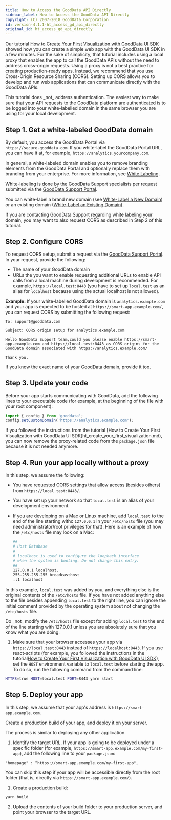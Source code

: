 ```yaml
---
title: How to Access the GoodData API Directly
sidebar_label: How to Access the GoodData API Directly
copyright: (C) 2007-2018 GoodData Corporation
id: version-4.1.1-ht_access_gd_api_directly
original_id: ht_access_gd_api_directly
---
```


Our tutorial [How to Create Your First Visualization with GoodData UI SDK](02_start__no_boilerplate.md) showed how you can create a simple web app with the GoodData UI SDK in a few minutes. For the sake of simplicity, that tutorial includes using a local proxy that enables the app to call the GoodData APIs without the need to address cross-origin requests. Using a proxy is not a best practice for creating production-ready apps. Instead, we recommend that you use Cross-Origin Resource Sharing \(CORS\). Setting up CORS allows you to develop and run web applications that can communicate directly with the GoodData APIs.

This tutorial does \_not\_ address authentication. The easiest way to make sure that your API requests to the GoodData platform are authenticated is to be logged into your white-labelled domain in the same browser you are using for your local development.

## Step 1. Get a white-labeled GoodData domain

By default, you access the GoodData Portal via `https://secure.gooddata.com`. If you white-label the GoodData Portal URL, you can have it at, for example, `https://analytics.yourcompany.com`.

In general, a white-labeled domain enables you to remove branding elements from the GoodData Portal and optionally replace them with branding from your enterprise. For more information, see [White Labeling](https://help.gooddata.com/display/doc/White+Labeling).

White-labeling is done by the GoodData Support specialists per request submitted via the [GoodData Support Portal](https://support.gooddata.com/hc/en-us).

You can white-label a brand new domain \(see [White-Label a New Domain](https://help.gooddata.com/display/doc/White-Label+a+New+Domain)\) or an existing domain \([White-Label an Existing Domain](https://help.gooddata.com/display/doc/White-Label+an+Existing+Domain)\).

If you are contacting GoodData Support regarding white labeling your domain, you may want to also request CORS as described in Step 2 of this tutorial.

## Step 2. Configure CORS

To request CORS setup, submit a request via the [GoodData Support Portal](https://support.gooddata.com/hc/en-us). In your request, provide the following:

* The name of your GoodData domain
* URLs the you want to enable requesting additional URLs to enable API calls from a local machine during development is recommended. For example, `https://local.test:8443` \(you have to set up
  `local.test` as an alias for `localhost` because using the actual localhost is not allowed\).

**Example:**
If your white-labelled GoodData domain is `analytics.example.com` and your app is expected to be hosted at `https://smart-app.example.com/`, you can request CORS by submitting the following request:

```
To: support@gooddata.com

Subject: CORS origin setup for analytics.example.com

Hello GoodData Support team,could you please enable https://smart-app.example.com and https://local.test:8443 as CORS origins for the GoodData domain associated with https://analytics.example.com/

Thank you.
```

If you know the exact name of your GoodData domain, provide it too.

## Step 3. Update your code

Before your app starts communicating with GoodData, add the following lines to your executable code \(for example, at the beginning of the file with your root component\):

```javascript
import { config } from 'gooddata';
config.setCustomDomain('https://analytics.example.com');
```

If you followed the instructions from the tutorial [How to Create Your First Visualization with GoodData UI SDK]ht_create_your_first_visualization.md), you can now remove the proxy-related code from the `package.json` file because it is not needed anymore.

## Step 4. Run your app locally without a proxy

In this step, we assume the following:

* You have requested CORS settings that allow access \(besides others\) from `https://local.test:8443/`.
* You have set up your network so that `local.test` is an alias of your development environment.

* If you are developing on a Mac or Linux machine, add `local.test` to the end of the line starting withc `127.0.0.1` in your `/etc/hosts` file \(you may need administrator/root privileges for that\).
  Here is an example of how the `/etc/hosts` file may look on a Mac:

  ```bash
  ##
  # Host Database
  #
  # localhost is used to configure the loopback interface
  # when the system is booting. Do not change this entry.
  ##
  127.0.0.1 localhost.
  255.255.255.255 broadcasthost
  ::1 localhost
  ```

In this example, `local.test` was added by you, and everything else is the original contents of the `/etc/hosts` file. If you have not added anything else to the file besides appending `local.test` to the right line, you can ignore the initial comment provided by the operating system about not changing the `/etc/hosts` file.

Do \_not\_ modify the `/etc/hosts` file except for adding `local.test` to the end of the line starting with 127.0.0.1 unless you are absolutely sure that you know what you are doing.

1. Make sure that your browser accesses your app via `https://local.test:8443` instead of `https://localhost:8443`.
   If you use react-scripts \(for example, you followed the instructions in the tutorial[How to Create Your First Visualization with GoodData UI SDK](02_start__no_boilerplate.md)\), set the `HOST` environment variable to `local.test` before starting the app. To do so, run the following command from the command line:

```bash
HTTPS=true HOST=local.test PORT=8443 yarn start
```

## Step 5. Deploy your app

In this step, we assume that your app's address is `https://smart-app.example.com`.

Create a production build of your app, and deploy it on your server.

The process is similar to deploying any other application.

1. Identify the target URL.
   If your app is going to be deployed under a specific folder \(for example, `https://smart-app.example.com/my-first-app`\), add the following line to your `package.json`:

`"homepage" : “https://smart-app.example.com/my-first-app",`

You can skip this step if your app will be accessible directly from the root folder \(that is, directly via `https://smart-app.example.com/`\).

1. Create a production build:

`yarn build`

2. Upload the contents of your build folder to your production server, and point your browser to the target URL.
